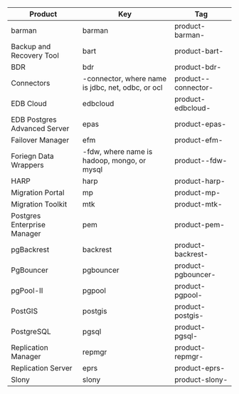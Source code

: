 | Product                      | Key                                                     | Tag                                |
|------------------------------|---------------------------------------------------------|------------------------------------|
| barman                       | barman                                                  | product-barman-<version>           |
| Backup and Recovery Tool     | bart                                                    | product-bart-<version>             |
| BDR                          | bdr                                                     | product-bdr-<version>              |
| Connectors                   | <name>-connector, where name is jdbc, net, odbc, or ocl | product-<name>-connector-<version> |
| EDB Cloud                    | edbcloud                                                | product-edbcloud-<version>         |
| EDB Postgres Advanced Server | epas                                                    | product-epas-<version>             |
| Failover Manager             | efm                                                     | product-efm-<version>              |
| Foriegn Data Wrappers        | <name>-fdw, where name is hadoop, mongo, or mysql       | product-<name>-fdw-<version>       |
| HARP                         | harp                                                    | product-harp-<version>             |
| Migration Portal             | mp                                                      | product-mp-<version>               |
| Migration Toolkit            | mtk                                                     | product-mtk-<version>              |
| Postgres Enterprise Manager  | pem                                                     | product-pem-<version>              |
| pgBackrest                   | backrest                                                | product-backrest-<version>         |
| PgBouncer                    | pgbouncer                                               | product-pgbouncer-<version>        |
| pgPool-II                    | pgpool                                                  | product-pgpool-<version>           |
| PostGIS                      | postgis                                                 | product-postgis-<version>          |
| PostgreSQL                   | pgsql                                                   | product-pgsql-<version>            |
| Replication Manager          | repmgr                                                  | product-repmgr-<version>           |
| Replication Server           | eprs                                                    | product-eprs-<version>             |
| Slony                        | slony                                                   | product-slony-<version>            |